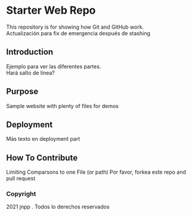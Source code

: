 # Starter Web Repo

This repository is for showing how Git and GitHub work. <br />
Actualización para fix de emergencia después de stashing <br />

## Introduction

Ejemplo para ver las diferentes partes.<br />
Hará salto de línea?

## Purpose

Sample website with plenty of files for demos


## Deployment

Más texto en deployment part <br />

## How To Contribute

Limiting Comparsons to one File (or path)
Por favor, forkea este repo and pull request

### Copyright

2021 jnpp . Todos lo derechos reservados